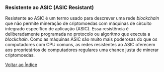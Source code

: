 ### Resistente ao ASIC (ASIC Resistant)

Resistente ao ASIC é um termo usado para descrever uma rede _blockchain_ que não permite mineração de criptomoedas com máquinas de circuito integrado específico de aplicação (ASIC). Essa resistência é deliberadamente programada no protocolo ou algoritmo que executa a _blockchain_. Como as máquinas ASIC são muito mais poderosas do que os computadores com CPU comuns, as redes resistentes ao ASIC oferecem aos proprietários de computadores regulares uma chance justa de minerar criptomoedas.

[Voltar ao Índice](../)